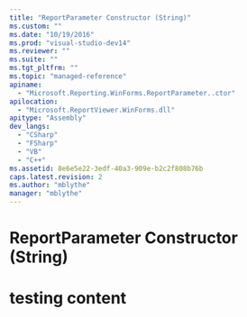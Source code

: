 ```yaml
---
title: "ReportParameter Constructor (String)"
ms.custom: ""
ms.date: "10/19/2016"
ms.prod: "visual-studio-dev14"
ms.reviewer: ""
ms.suite: ""
ms.tgt_pltfrm: ""
ms.topic: "managed-reference"
apiname: 
  - "Microsoft.Reporting.WinForms.ReportParameter..ctor"
apilocation: 
  - "Microsoft.ReportViewer.WinForms.dll"
apitype: "Assembly"
dev_langs: 
  - "CSharp"
  - "FSharp"
  - "VB"
  - "C++"
ms.assetid: 8e6e5e22-3edf-40a3-909e-b2c2f808b76b
caps.latest.revision: 2
ms.author: "mblythe"
manager: "mblythe"
---
```

# ReportParameter Constructor (String)
# testing content
